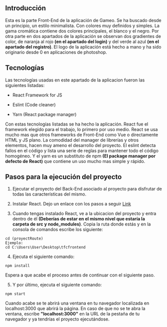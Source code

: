## Introducción

Esta es la parte Front-End de la aplicación de Gameo. Se ha buscado desde un principio, un estilo minimalista. Con colores muy definidos y simples. La gama cromática contiene dos colores principales, el blanco y el negro. Por otra parte en dos apartados de la aplicación se observan dos gradientes de color, de naranja al rojo **(en el apartado del login)** y del verde al azul **(en el apartado del registro)**. El logo de la aplicación está hecho a mano y ha sido originario desde 0 en aplicaciones de photoshop.

## Tecnologías

Las tecnologías usadas en este apartado de la aplicacion fueron las siguientes listadas:

 - React Framework for JS

 - Eslint (Code cleaner)

 - Yarn (React package manager)

Con estas tecnologías listadas se ha hecho la aplicación. React fue el framework elegido para el trabajo, lo primero por uso medio. React se usa mucho mas que otros frameworks de Front-End como Vue o directamente HTML y JS plano. La comodidad del manager de librerías y otros elementos, hacen muy ameno el desarrollo del proyecto. El eslint detecta fallos en el código y lista una serie de reglas para mantener todo el código homogéneo. Y el yarn es un substituto de npm **(El package manager por defecto de React)** que contiene un uso mucho mas simple y rápido.

## Pasos para la ejecución del proyecto

1. Ejecutar el proyecto del Back-End asociado al proyecto para disfrutar de todas las características del mismo.

2. Instalar React. Dejo un enlace con los pasos a seguir [Link](https://learn.microsoft.com/en-us/windows/dev-environment/javascript/react-on-windows)

3. Cuando tengas instalado React, ve a la ubicacion del proyecto y entra dentro de él **(Deberías de estar en el mismo nivel que estaría la carpeta de src y node_modules)**. Copia la ruta donde estás y en la consola de comandos escribe los siguiente:
```
cd (proyectRoute)
Ejemplo:
cd C:\Users\User\Desktop\tfcfrontend
```

4. Ejecuta el siguiente comando:
```
npm install
```
Espera a que acabe el proceso antes de continuar con el siguiente paso.

5. Y por último, ejecuta el siguiente comando:
```
npm start
```
Cuando acabe se te abrirá una ventana en tu navegador localizada en localhost:3000 que abrirá la página. En caso de que no se te abra la ventana, escribe **"localhost:3000"** en la URL de la pestaña de tu navegador y ya tendrías el proyecto ejecutándose.